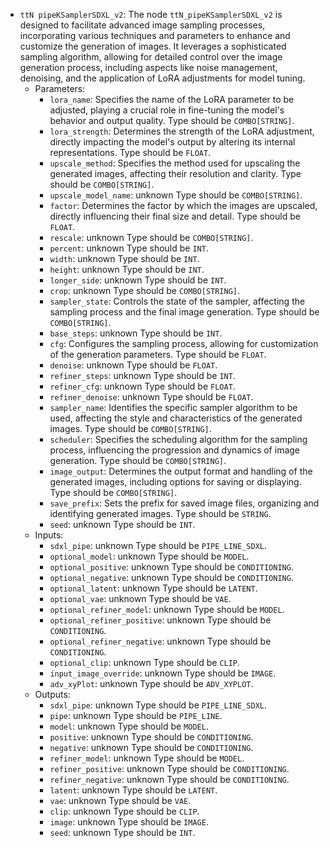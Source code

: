 - `ttN pipeKSamplerSDXL_v2`: The node `ttN_pipeKSamplerSDXL_v2` is designed to facilitate advanced image sampling processes, incorporating various techniques and parameters to enhance and customize the generation of images. It leverages a sophisticated sampling algorithm, allowing for detailed control over the image generation process, including aspects like noise management, denoising, and the application of LoRA adjustments for model tuning.
    - Parameters:
        - `lora_name`: Specifies the name of the LoRA parameter to be adjusted, playing a crucial role in fine-tuning the model's behavior and output quality. Type should be `COMBO[STRING]`.
        - `lora_strength`: Determines the strength of the LoRA adjustment, directly impacting the model's output by altering its internal representations. Type should be `FLOAT`.
        - `upscale_method`: Specifies the method used for upscaling the generated images, affecting their resolution and clarity. Type should be `COMBO[STRING]`.
        - `upscale_model_name`: unknown Type should be `COMBO[STRING]`.
        - `factor`: Determines the factor by which the images are upscaled, directly influencing their final size and detail. Type should be `FLOAT`.
        - `rescale`: unknown Type should be `COMBO[STRING]`.
        - `percent`: unknown Type should be `INT`.
        - `width`: unknown Type should be `INT`.
        - `height`: unknown Type should be `INT`.
        - `longer_side`: unknown Type should be `INT`.
        - `crop`: unknown Type should be `COMBO[STRING]`.
        - `sampler_state`: Controls the state of the sampler, affecting the sampling process and the final image generation. Type should be `COMBO[STRING]`.
        - `base_steps`: unknown Type should be `INT`.
        - `cfg`: Configures the sampling process, allowing for customization of the generation parameters. Type should be `FLOAT`.
        - `denoise`: unknown Type should be `FLOAT`.
        - `refiner_steps`: unknown Type should be `INT`.
        - `refiner_cfg`: unknown Type should be `FLOAT`.
        - `refiner_denoise`: unknown Type should be `FLOAT`.
        - `sampler_name`: Identifies the specific sampler algorithm to be used, affecting the style and characteristics of the generated images. Type should be `COMBO[STRING]`.
        - `scheduler`: Specifies the scheduling algorithm for the sampling process, influencing the progression and dynamics of image generation. Type should be `COMBO[STRING]`.
        - `image_output`: Determines the output format and handling of the generated images, including options for saving or displaying. Type should be `COMBO[STRING]`.
        - `save_prefix`: Sets the prefix for saved image files, organizing and identifying generated images. Type should be `STRING`.
        - `seed`: unknown Type should be `INT`.
    - Inputs:
        - `sdxl_pipe`: unknown Type should be `PIPE_LINE_SDXL`.
        - `optional_model`: unknown Type should be `MODEL`.
        - `optional_positive`: unknown Type should be `CONDITIONING`.
        - `optional_negative`: unknown Type should be `CONDITIONING`.
        - `optional_latent`: unknown Type should be `LATENT`.
        - `optional_vae`: unknown Type should be `VAE`.
        - `optional_refiner_model`: unknown Type should be `MODEL`.
        - `optional_refiner_positive`: unknown Type should be `CONDITIONING`.
        - `optional_refiner_negative`: unknown Type should be `CONDITIONING`.
        - `optional_clip`: unknown Type should be `CLIP`.
        - `input_image_override`: unknown Type should be `IMAGE`.
        - `adv_xyPlot`: unknown Type should be `ADV_XYPLOT`.
    - Outputs:
        - `sdxl_pipe`: unknown Type should be `PIPE_LINE_SDXL`.
        - `pipe`: unknown Type should be `PIPE_LINE`.
        - `model`: unknown Type should be `MODEL`.
        - `positive`: unknown Type should be `CONDITIONING`.
        - `negative`: unknown Type should be `CONDITIONING`.
        - `refiner_model`: unknown Type should be `MODEL`.
        - `refiner_positive`: unknown Type should be `CONDITIONING`.
        - `refiner_negative`: unknown Type should be `CONDITIONING`.
        - `latent`: unknown Type should be `LATENT`.
        - `vae`: unknown Type should be `VAE`.
        - `clip`: unknown Type should be `CLIP`.
        - `image`: unknown Type should be `IMAGE`.
        - `seed`: unknown Type should be `INT`.
